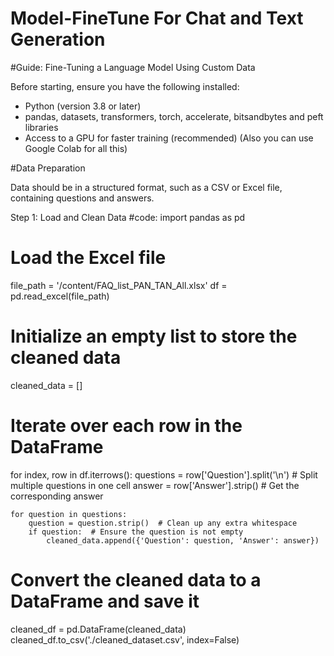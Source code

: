 # Model-FineTune For Chat and Text Generation

#Guide: Fine-Tuning a Language Model Using Custom Data

Before starting, ensure you have the following installed:

* Python (version 3.8 or later)
* pandas, datasets, transformers, torch, accelerate, bitsandbytes and peft libraries
* Access to a GPU for faster training (recommended) (Also you can use Google Colab for all this)

#Data Preparation

Data should be in a structured format, such as a CSV or Excel file, containing questions and answers.

Step 1: Load and Clean Data
#code:
import pandas as pd

# Load the Excel file
file_path = '/content/FAQ_list_PAN_TAN_All.xlsx'
df = pd.read_excel(file_path)

# Initialize an empty list to store the cleaned data
cleaned_data = []

# Iterate over each row in the DataFrame
for index, row in df.iterrows():
    questions = row['Question'].split('\n')  # Split multiple questions in one cell
    answer = row['Answer'].strip()  # Get the corresponding answer

    for question in questions:
        question = question.strip()  # Clean up any extra whitespace
        if question:  # Ensure the question is not empty
            cleaned_data.append({'Question': question, 'Answer': answer})

# Convert the cleaned data to a DataFrame and save it
cleaned_df = pd.DataFrame(cleaned_data)
cleaned_df.to_csv('./cleaned_dataset.csv', index=False)


